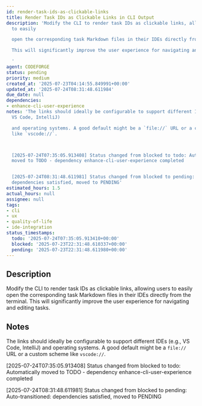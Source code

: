 ```yaml
---
id: render-task-ids-as-clickable-links
title: Render Task IDs as Clickable Links in CLI Output
description: 'Modify the CLI to render task IDs as clickable links, allowing users
  to easily

  open the corresponding task Markdown files in their IDEs directly from the terminal.

  This will significantly improve the user experience for navigating and editing tasks.

  '
agent: CODEFORGE
status: pending
priority: medium
created_at: '2025-07-23T04:14:55.849991+00:00'
updated_at: '2025-07-24T08:31:48.611984'
due_date: null
dependencies:
- enhance-cli-user-experience
notes: 'The links should ideally be configurable to support different IDEs (e.g.,
  VS Code, IntelliJ)

  and operating systems. A good default might be a `file://` URL or a custom scheme
  like `vscode://`.



  [2025-07-24T07:35:05.913408] Status changed from blocked to todo: Automatically
  moved to TODO - dependency enhance-cli-user-experience completed


  [2025-07-24T08:31:48.611981] Status changed from blocked to pending: Auto-transitioned:
  dependencies satisfied, moved to PENDING'
estimated_hours: 1.5
actual_hours: null
assignee: null
tags:
- cli
- ux
- quality-of-life
- ide-integration
status_timestamps:
  todo: '2025-07-24T07:35:05.913410+00:00'
  blocked: '2025-07-23T22:31:48.610337+00:00'
  pending: '2025-07-23T22:31:48.611980+00:00'
---
```


## Description

Modify the CLI to render task IDs as clickable links, allowing users to easily
open the corresponding task Markdown files in their IDEs directly from the terminal.
This will significantly improve the user experience for navigating and editing tasks.


## Notes

The links should ideally be configurable to support different IDEs (e.g., VS Code, IntelliJ)
and operating systems. A good default might be a `file://` URL or a custom scheme like `vscode://`.


[2025-07-24T07:35:05.913408] Status changed from blocked to todo: Automatically moved to TODO - dependency enhance-cli-user-experience completed

[2025-07-24T08:31:48.611981] Status changed from blocked to pending: Auto-transitioned: dependencies satisfied, moved to PENDING


